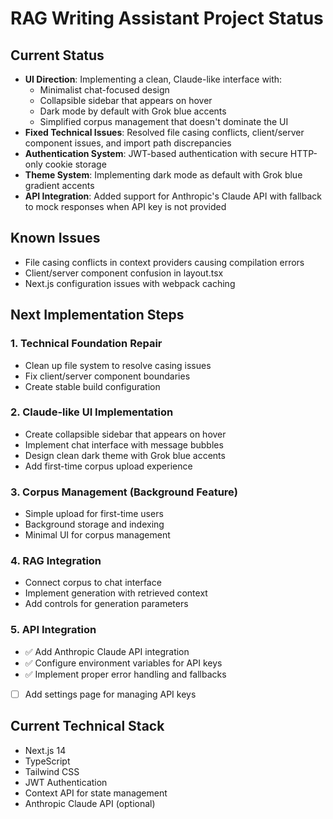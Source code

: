 # RAG Writing Assistant Project Status

## Current Status
- **UI Direction**: Implementing a clean, Claude-like interface with:
  - Minimalist chat-focused design
  - Collapsible sidebar that appears on hover
  - Dark mode by default with Grok blue accents
  - Simplified corpus management that doesn't dominate the UI
- **Fixed Technical Issues**: Resolved file casing conflicts, client/server component issues, and import path discrepancies
- **Authentication System**: JWT-based authentication with secure HTTP-only cookie storage
- **Theme System**: Implementing dark mode as default with Grok blue gradient accents
- **API Integration**: Added support for Anthropic's Claude API with fallback to mock responses when API key is not provided

## Known Issues
- File casing conflicts in context providers causing compilation errors
- Client/server component confusion in layout.tsx
- Next.js configuration issues with webpack caching

## Next Implementation Steps

### 1. Technical Foundation Repair
- Clean up file system to resolve casing issues
- Fix client/server component boundaries
- Create stable build configuration

### 2. Claude-like UI Implementation
- Create collapsible sidebar that appears on hover
- Implement chat interface with message bubbles
- Design clean dark theme with Grok blue accents
- Add first-time corpus upload experience

### 3. Corpus Management (Background Feature)
- Simple upload for first-time users
- Background storage and indexing
- Minimal UI for corpus management

### 4. RAG Integration
- Connect corpus to chat interface
- Implement generation with retrieved context
- Add controls for generation parameters

### 5. API Integration
- ✅ Add Anthropic Claude API integration
- ✅ Configure environment variables for API keys
- ✅ Implement proper error handling and fallbacks
- [ ] Add settings page for managing API keys

## Current Technical Stack
- Next.js 14
- TypeScript
- Tailwind CSS
- JWT Authentication
- Context API for state management
- Anthropic Claude API (optional) 